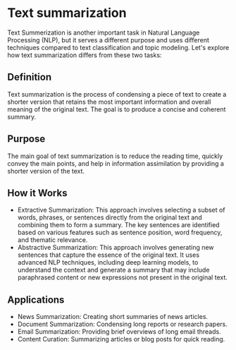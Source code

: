 # Text summarization 
Text Summerization is another important task in Natural Language Processing (NLP), but it serves a different purpose and uses different techniques compared to text classification and topic modeling. Let's explore how text summarization differs from these two tasks:

## Definition
Text summarization is the process of condensing a piece of text to create a shorter version that retains the most important information and overall meaning of the original text. The goal is to produce a concise and coherent summary.

## Purpose
The main goal of text summarization is to reduce the reading time, quickly convey the main points, and help in information assimilation by providing a shorter version of the text.

## How it Works

- Extractive Summarization: This approach involves selecting a subset of words, phrases, or sentences directly from the original text and combining them to form a summary. The key sentences are identified based on various features such as sentence position, word frequency, and thematic relevance.
- Abstractive Summarization: This approach involves generating new sentences that capture the essence of the original text. It uses advanced NLP techniques, including deep learning models, to understand the context and generate a summary that may include paraphrased content or new expressions not present in the original text.

## Applications

- News Summarization: Creating short summaries of news articles.
- Document Summarization: Condensing long reports or research papers.
- Email Summarization: Providing brief overviews of long email threads.
- Content Curation: Summarizing articles or blog posts for quick reading.
